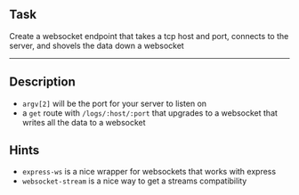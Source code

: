 ## Task

Create a websocket endpoint that takes a tcp host and port, connects to the server, and shovels the data
down a websocket

-----------------------------------------------------------------

## Description

- `argv[2]` will be the port for your server to listen on
- a `get` route with `/logs/:host/:port` that upgrades to a websocket that writes all the data to a websocket

## Hints
- `express-ws` is a nice wrapper for websockets that works with express
- `websocket-stream` is a nice way to get a streams compatibility
